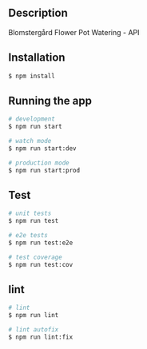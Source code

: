 ## Description

Blomstergård Flower Pot Watering - API

## Installation

```bash
$ npm install
```

## Running the app

```bash
# development
$ npm run start

# watch mode
$ npm run start:dev

# production mode
$ npm run start:prod
```

## Test

```bash
# unit tests
$ npm run test

# e2e tests
$ npm run test:e2e

# test coverage
$ npm run test:cov
```

## lint

```bash
# lint
$ npm run lint

# lint autofix
$ npm run lint:fix
```
